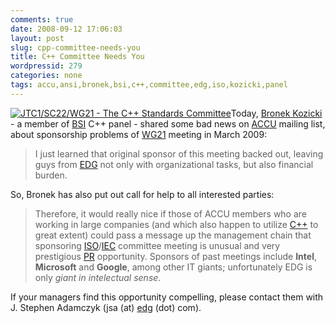 ```yaml
---
comments: true
date: 2008-09-12 17:06:03
layout: post
slug: cpp-committee-needs-you
title: C++ Committee Needs You
wordpressid: 279
categories: none
tags: accu,ansi,bronek,bsi,c++,committee,edg,iso,kozicki,panel
---
```


[![JTC1/SC22/WG21 - The C++ Standards Committee](/images/iwantyou.jpg)](http://www.open-std.org/jtc1/sc22/wg21/)Today, [Bronek Kozicki](http://www.artima.com/cppsource/rvalue.html)  - a member of [BSI](http://www.bsi-global.com/) C++ panel - shared some bad news on [ACCU](http://accu.org/) mailing list, about sponsorship problems of [WG21](http://www.open-std.org/jtc1/sc22/wg21/) meeting in March 2009:



> I just learned that original sponsor of this meeting backed out, leaving guys from [EDG](http://www.edg.com/) not only with organizational tasks, but also financial burden.






So, Bronek has also put out call for help to all interested parties:



> Therefore, it would really nice if those of ACCU members who are working in large companies (and which also happen to utilize [C++](http://en.wikipedia.org/wiki/C%2B%2B) to great extent) could pass a message up the management chain that sponsoring [ISO](http://en.wikipedia.org/wiki/International_Organization_for_Standardization)/[IEC](http://en.wikipedia.org/wiki/International_Electrotechnical_Commission) committee meeting is unusual and very prestigious [PR](http://en.wikipedia.org/wiki/Public_relations) opportunity. Sponsors of past meetings include **Intel**, **Microsoft** and **Google**, among other IT giants; unfortunately EDG is only _giant in intelectual sense_.





If your managers find this opportunity compelling, please contact them with J. Stephen Adamczyk (jsa (at) [edg](http://www.edg.com/) (dot) com).
